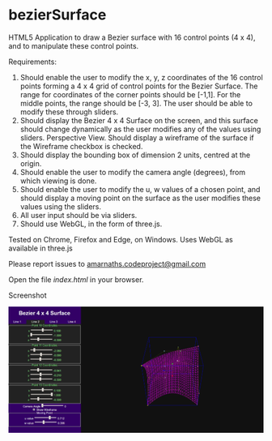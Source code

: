 # bezierSurface
HTML5 Application to draw a Bezier surface with 16 control points (4 x 4), and to manipulate these control points.

Requirements:
   1. Should enable the user to modify the x, y, z coordinates of the 16 control points
       forming a 4 x 4 grid of control points for the Bezier Surface.
       The range for coordinates of the corner points should be [-1,1]. For the middle 
       points, the range should be [-3, 3]. The user should be able to modify these 
       through sliders.
   2. Should display the Bezier 4 x 4 Surface on the screen, and this surface should 
      change dynamically as the user modifies any of the values using sliders. 
      Perspective View. Should display a wireframe of the surface if the 
      Wireframe checkbox is checked. 
   3. Should display the bounding box of dimension 2 units, centred at the origin.
   4. Should enable the user to modify the camera angle (degrees), from which 
      viewing is done.
   5. Should enable the user to modify the u, w values of a chosen point, and should 
      display a moving point on the surface as the user modifies these values 
      using the sliders.
   6. All user input should be via sliders.
   7. Should use WebGL, in the form of three.js. 

Tested on Chrome, Firefox and Edge, on Windows.
Uses WebGL as available in three.js

Please report issues to amarnaths.codeproject@gmail.com

Open the file <i>index.html</i> in your browser.

Screenshot

![Screenshot of BezierSurface](https://github.com/amarnaths0005/bezierSurface/blob/master/bezierSurface.png)
